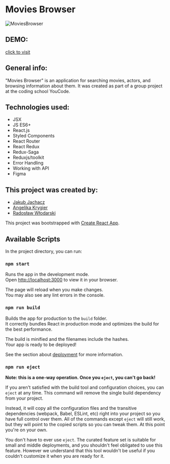 # Movies Browser

![MoviesBrowser](https://github.com/JakubJachacz/Movies-Browser/assets/123166327/95de5703-e454-460f-8351-ef5c4754a9f0)

## DEMO:
[click to visit](https://jakubjachacz.github.io/Movies-Browser/)

## General info:
"Movies Browser" is an application for searching movies, actors, and browsing information about them. 
It was created as part of a group project at the coding school YouCode.

## Technologies used:
<ul>
<li>JSX</li>
<li>JS ES6+</li>
<li>React.js</li>
<li>Styled Components</li>
<li>React Router</li>
<li>React Redux</li>
<li>Redux-Saga</li>
<li>Reduxjs/toolkit</li>
<li>Error Handling</li>
<li>Working with API</li>
<li>Figma</li>
</ul>

## This project was created by:
- [Jakub Jachacz](https://github.com/JakubJachacz)
- [Angelika Krygier](https://github.com/AngelikaKrygier)
- [Radosław Włodarski](https://github.com/RadekW86)

This project was bootstrapped with [Create React App](https://github.com/facebook/create-react-app).

## Available Scripts

In the project directory, you can run:

### `npm start`

Runs the app in the development mode.\
Open [http://localhost:3000](http://localhost:3000) to view it in your browser.

The page will reload when you make changes.\
You may also see any lint errors in the console.

### `npm run build`

Builds the app for production to the `build` folder.\
It correctly bundles React in production mode and optimizes the build for the best performance.

The build is minified and the filenames include the hashes.\
Your app is ready to be deployed!

See the section about [deployment](https://facebook.github.io/create-react-app/docs/deployment) for more information.

### `npm run eject`

**Note: this is a one-way operation. Once you `eject`, you can't go back!**

If you aren't satisfied with the build tool and configuration choices, you can `eject` at any time. This command will remove the single build dependency from your project.

Instead, it will copy all the configuration files and the transitive dependencies (webpack, Babel, ESLint, etc) right into your project so you have full control over them. All of the commands except `eject` will still work, but they will point to the copied scripts so you can tweak them. At this point you're on your own.

You don't have to ever use `eject`. The curated feature set is suitable for small and middle deployments, and you shouldn't feel obligated to use this feature. However we understand that this tool wouldn't be useful if you couldn't customize it when you are ready for it.
